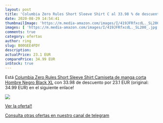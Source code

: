 ```yaml
---
layout: post
title: 'Columbia Zero Rules Short Sleeve Shirt C al 33.98 % de descuento'
date: 2020-08-29 14:54:41
thumbnailImage: 'https://m.media-amazon.com/images/I/419JFRfxcdL._SL200_.jpg'
images: [ 'https://m.media-amazon.com/images/I/419JFRfxcdL._SL200_.jpg' ]
comments: true
category: ofertas
author: ring
slug: B00GEE4FDY
description:
actualPrice: 23.1 EUR
comparePrice: 34.99 EUR
inStock: true
---
```


Está [Columbia Zero Rules Short Sleeve Shirt Camiseta de manga corta  Hombre  Negro  Black   XL](https://www.amazon.com/dp/B00GEE4FDY/?tag=redken08-20) con 33.98 de descuento por 23.1 EUR (original: 34.99 EUR) en el siguiente enlace!

[![](https://m.media-amazon.com/images/I/419JFRfxcdL._SL200_.jpg)](https://www.amazon.com/dp/B00GEE4FDY/?tag=redken08-20)

[Ver la oferta!!](https://www.amazon.com/dp/B00GEE4FDY/?tag=redken08-20)

[Consulta otras ofertas en nuestro canal de telegram](https://t.me/s/ofertas25)
